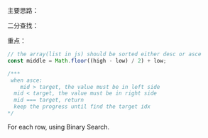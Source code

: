 主要思路：

二分查找：

重点：



```javascript
// the array(list in js) should be sorted either desc or asce
const middle = Math.floor((high - low) / 2) + low;

/***
 when asce:
 	mid > target, the value must be in left side
  mid < target, the value must be in right side
  mid === target, return
  keep the progress until find the target idx
*/
```

For each row, using Binary Search.



